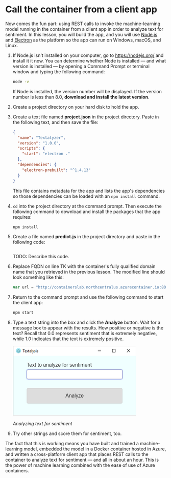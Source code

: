 # Call the container from a client app

Now comes the fun part: using REST calls to invoke the machine-learning model running in the container from a client app in order to analyze text for sentiment. In this lesson, you will build the app, and you will use [Node.js](https://nodejs.org/) and [Electron](https://electronjs.org/) as the platform so the app can run on Windows, macOS, and Linux.

1. If Node.js isn't installed on your computer, go to https://nodejs.org/ and install it it now. You can determine whether Node is installed — and what version is installed — by opening a Command Prompt or terminal window and typing the following command:

	```bash
	node -v
	```

	If Node is installed, the version number will be displayed. If the version number is less than 8.0, **download and install the latest version**.

1. Create a project directory on your hard disk to hold the app.

1. Create a text file named **project.json** in the project directory. Paste in the following text, and then save the file:

	```json
	{
	  "name": "Textalyzer",
	  "version": "1.0.0",
	  "scripts": {
	    "start": "electron ."
	  },
	  "dependencies": {
	    "electron-prebuilt": "^1.4.13"
	  }
	}
	```

	This file contains metadata for the app and lists the app's dependencies so those dependencies can be loaded with an `npm install` command.

1. `cd` into the project directory at the command prompt. Then execute the following command to download and install the packages that the app requires:

	```bash
	npm install
	```

1. Create a file named **predict.js** in the project directory and paste in the following code:

	```javascript

	```

	TODO: Describe this code.


1. Replace FQDN on line TK with the container's fully qualified domain name that you retrieved in the previous lesson. The modified line should look something like this:

	```javascript
	var url = "http://containerslab.northcentralus.azurecontainer.io:8008/predict";
	```

1. Return to the command prompt and use the following command to start the client app:

	```bash
	npm start
	```

1. Type a text string into the box and click the **Analyze** button. Wait for a message box to appear with the results. How positive or negative is the text? Recall that 0.0 represents sentiment that is extremely negative, while 1.0 indicates that the text is extremely positive.

	![Analyzing text for sentiment](media/textalyzer.png)

	_Analyzing text for sentiment_

1. Try other strings and score them for sentiment, too.

The fact that this is working means you have built and trained a machine-learning model, embedded the model in a Docker container hosted in Azure, and written a cross-platform client app that places REST calls to the container to analyze text for sentiment — and all in about an hour. This is the power of machine learning combined with the ease of use of Azure containers.
